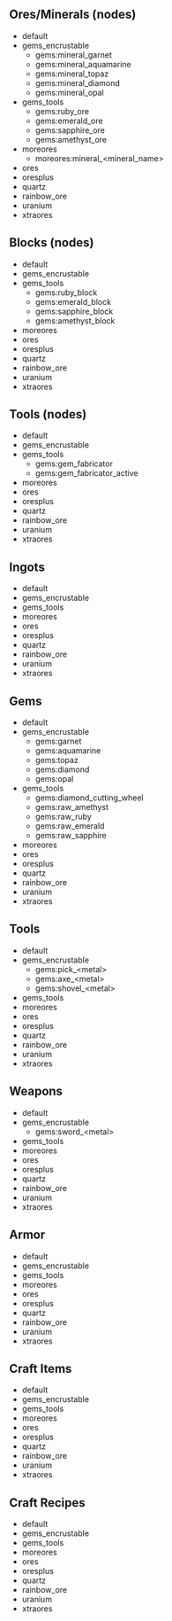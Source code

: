 ## Ores/Minerals (nodes)
- default
- gems_encrustable
  - gems:mineral_garnet
  - gems:mineral_aquamarine
  - gems:mineral_topaz
  - gems:mineral_diamond
  - gems:mineral_opal
- gems_tools
  - gems:ruby_ore
  - gems:emerald_ore
  - gems:sapphire_ore
  - gems:amethyst_ore
- moreores
  - moreores:mineral_\<mineral_name\>
- ores
- oresplus
- quartz
- rainbow_ore
- uranium
- xtraores

## Blocks (nodes)
- default
- gems_encrustable
- gems_tools
  - gems:ruby_block
  - gems:emerald_block
  - gems:sapphire_block
  - gems:amethyst_block
- moreores
- ores
- oresplus
- quartz
- rainbow_ore
- uranium
- xtraores

## Tools (nodes)
- default
- gems_encrustable
- gems_tools
  - gems:gem_fabricator
  - gems:gem_fabricator_active
- moreores
- ores
- oresplus
- quartz
- rainbow_ore
- uranium
- xtraores

## Ingots
- default
- gems_encrustable
- gems_tools
- moreores
- ores
- oresplus
- quartz
- rainbow_ore
- uranium
- xtraores

## Gems
- default
- gems_encrustable
  - gems:garnet
  - gems:aquamarine
  - gems:topaz
  - gems:diamond
  - gems:opal
- gems_tools
  - gems:diamond_cutting_wheel
  - gems:raw_amethyst
  - gems:raw_ruby
  - gems:raw_emerald
  - gems:raw_sapphire
- moreores
- ores
- oresplus
- quartz
- rainbow_ore
- uranium
- xtraores

## Tools
- default
- gems_encrustable
  - gems:pick_\<metal\>
  - gems:axe_\<metal\>
  - gems:shovel_\<metal\>
- gems_tools
- moreores
- ores
- oresplus
- quartz
- rainbow_ore
- uranium
- xtraores

## Weapons
- default
- gems_encrustable
  - gems:sword_\<metal\>
- gems_tools
- moreores
- ores
- oresplus
- quartz
- rainbow_ore
- uranium
- xtraores

## Armor
- default
- gems_encrustable
- gems_tools
- moreores
- ores
- oresplus
- quartz
- rainbow_ore
- uranium
- xtraores

## Craft Items
- default
- gems_encrustable
- gems_tools
- moreores
- ores
- oresplus
- quartz
- rainbow_ore
- uranium
- xtraores

## Craft Recipes
- default
- gems_encrustable
- gems_tools
- moreores
- ores
- oresplus
- quartz
- rainbow_ore
- uranium
- xtraores
